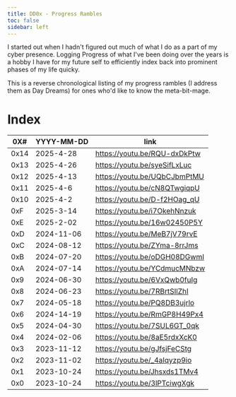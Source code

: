 ```yaml
---
title: DD0x - Progress Rambles
toc: false
sidebar: left
---
```


I started out when I hadn't figured out much of what I do as a part of my cyber presence. Logging Progress of what I've been doing over the years is a hobby I have for my future self to efficiently index back into prominent phases of my life quicky.  

This is a reverse chronological listing of my progress rambles (I address them as Day Dreams) for ones who'd like to know the meta-bit-mage.

# Index

| 0X#  | YYYY-MM-DD | link                         |
|------|------------|------------------------------|
| 0x14 | 2025-4-28  | https://youtu.be/RQU-dxDkPtw |
| 0x13 | 2025-4-26  | https://youtu.be/syeSifLxLuc |
| 0x12 | 2025-4-13  | https://youtu.be/UQbCJbmPtMU |
| 0x11 | 2025-4-6   | https://youtu.be/cN8QTwgiqpU |
| 0x10 | 2025-4-2   | https://youtu.be/D-f2HOag_qU |
| 0xF  | 2025-3-14  | https://youtu.be/i7OkehNnzuk |
| 0xE  | 2025-2-02  | https://youtu.be/16w02450P5Y |
| 0xD  | 2024-11-06 | https://youtu.be/MeB7jV79rvE |
| 0xC  | 2024-08-12 | https://youtu.be/ZYma-8rrJms |
| 0xB  | 2024-07-20 | https://youtu.be/oDGH08DGwmI |
| 0xA  | 2024-07-14 | https://youtu.be/YCdmucMNbzw |
| 0x9  | 2024-06-30 | https://youtu.be/6VxQwb0fuIg |
| 0x8  | 2024-06-23 | https://youtu.be/7RBrtSIlZhI |
| 0x7  | 2024-05-18 | https://youtu.be/PQ8DB3ujrlo |
| 0x6  | 2024-14-19 | https://youtu.be/RmGP8H49Px4 |
| 0x5  | 2024-04-30 | https://youtu.be/7SUL6GT_0qk |
| 0x4  | 2024-02-06 | https://youtu.be/8aE5rdxXcK0 |
| 0x3  | 2023-11-12 | https://youtu.be/gJfsjFeCStg |
| 0x2  | 2023-11-02 | https://youtu.be/_4aIqyzp9io |
| 0x1  | 2023-10-24 | https://youtu.be/Jhsxds1TMv4 |
| 0x0  | 2023-10-24 | https://youtu.be/3lPTciwgXgk |


